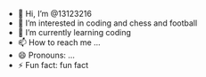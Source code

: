 - 👋 Hi, I’m @13123216
- 👀 I’m interested in coding and chess and football
- 🌱 I’m currently learning coding
- 📫 How to reach me ...
- 😄 Pronouns: ...
- ⚡ Fun fact: fun fact

<!---
13123216/13123216 is a ✨ special ✨ repository because its `README.md` (this file) appears on your GitHub profile.
You can click the Preview link to take a look at your changes.
--->
